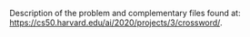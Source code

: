 Description of the problem and complementary files found at: https://cs50.harvard.edu/ai/2020/projects/3/crossword/.
